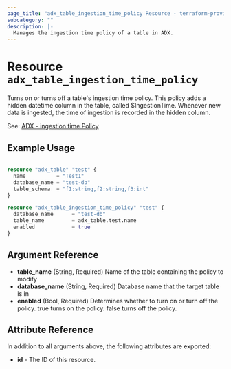 ```yaml
---
page_title: "adx_table_ingestion_time_policy Resource - terraform-provider-adx"
subcategory: ""
description: |-
  Manages the ingestion time policy of a table in ADX.
---
```


# Resource `adx_table_ingestion_time_policy`

Turns on or turns off a table's ingestion time policy. This policy adds a hidden datetime column in the table, called $IngestionTime. Whenever new data is ingested, the time of ingestion is recorded in the hidden column.

See: [ADX - ingestion time Policy](https://learn.microsoft.com/en-us/azure/data-explorer/kusto/management/ingestiontimepolicy)

## Example Usage

```terraform

resource "adx_table" "test" {
  name          = "Test1"
  database_name = "test-db"
  table_schema  = "f1:string,f2:string,f3:int"
}

resource "adx_table_ingestion_time_policy" "test" {
  database_name      = "test-db"
  table_name         = adx_table.test.name
  enabled            = true
}

```

## Argument Reference

- **table_name** (String, Required) Name of the table containing the policy to modify
- **database_name** (String, Required) Database name that the target table is in
- **enabled** (Bool, Required) Determines whether to turn on or turn off the policy. true turns on the policy. false turns off the policy.


## Attribute Reference

In addition to all arguments above, the following attributes are exported:

- **id** - The ID of this resource.
